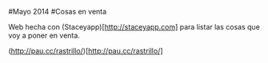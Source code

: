#Mayo 2014
#Cosas en venta

Web hecha con (Staceyapp)[http://staceyapp.com] para listar las cosas que voy a poner en venta.

(http://pau.cc/rastrillo/)[http://pau.cc/rastrillo/]